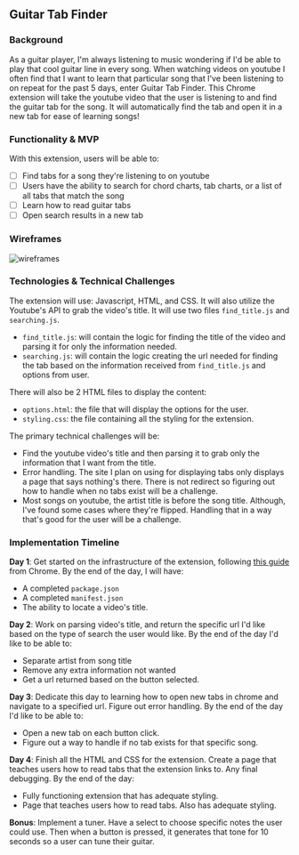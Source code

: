## Guitar Tab Finder

### Background

As a guitar player, I'm always listening to music wondering if I'd be able to play that cool guitar line in every song. When watching videos on youtube I often find that I want to learn that particular song that I've been listening to on repeat for the past 5 days, enter Guitar Tab Finder. This Chrome extension will take the youtube video that the user is listening to and find the guitar tab for the song. It will automatically find the tab and open it in a new tab for ease of learning songs!

### Functionality & MVP

With this extension, users will be able to:

- [ ] Find tabs for a song they're listening to on youtube
- [ ] Users have the ability to search for chord charts, tab charts, or a list of all tabs that match the song
- [ ] Learn how to read guitar tabs
- [ ] Open search results in a new tab

### Wireframes

![wireframes](http://res.cloudinary.com/dfmvfna21/image/upload/v1479718413/Chrome_Extension_bykyqm.png)

### Technologies & Technical Challenges

The extension will use: Javascript, HTML, and CSS. It will also utilize the Youtube's API to grab the video's title. It will use two files `find_title.js` and `searching.js`.

- `find_title.js`: will contain the logic for finding the title of the video and parsing it for only the information needed.
- `searching.js`: will contain the logic creating the url needed for finding the tab based on the information received from `find_title.js` and options from user.

There will also be 2 HTML files to display the content:

- `options.html`: the file that will display the options for the user.
- `styling.css`: the file containing all the styling for the extension.

The primary technical challenges will be:

- Find the youtube video's title and then parsing it to grab only the information that I want from the title.
- Error handling. The site I plan on using for displaying tabs only displays a page that says nothing's there. There is not redirect so figuring out how to handle when no tabs exist will be a challenge.
- Most songs on youtube, the artist title is before the song title. Although, I've found some cases where they're flipped. Handling that in a way that's good for the user will be a challenge.

### Implementation Timeline

**Day 1**: Get started on the infrastructure of the extension, following <a href="https://developer.chrome.com/extensions/getstarted">this guide</a> from Chrome.  By the end of the day, I will have:

- A completed `package.json`
- A completed `manifest.json`
- The ability to locate a video's title.

**Day 2**: Work on parsing video's title, and return the specific url I'd like based on the type of search the user would like. By the end of the day I'd like to be able to:

- Separate artist from song title
- Remove any extra information not wanted
- Get a url returned based on the button selected.

**Day 3**: Dedicate this day to learning how to open new tabs in chrome and navigate to a specified url. Figure out error handling. By the end of the day I'd like to be able to:

- Open a new tab on each button click.
- Figure out a way to handle if no tab exists for that specific song.

**Day 4**: Finish all the HTML and CSS for the extension. Create a page that teaches users how to read tabs that the extension links to. Any final debugging. By the end of the day:

- Fully functioning extension that has adequate styling.
- Page that teaches users how to read tabs. Also has adequate styling.

**Bonus**: Implement a tuner. Have a select to choose specific notes the user could use. Then when a button is pressed, it generates that tone for 10 seconds so a user can tune their guitar.
